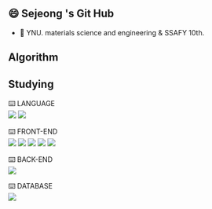 <!-- pip install -r requirements.txt
uvicorn main:app --reload -->

## 😄 Sejeong 's Git Hub

- 🏫 YNU. materials science and engineering & SSAFY 10th.


## Algorithm
<!-- [![Solved.ac
프로필](http://mazassumnida.wtf/api/v2/generate_badge?boj=jy981025)](https://solved.ac/jy981025) -->

<!-- ![mazandi profile](http://mazandi.herokuapp.com/api?handle=jy981025&theme=dark) -->

## Studying

⌨️ LANGUAGE
<br>
<img src="https://img.shields.io/badge/JavaScript-F7DF1E?style=flat&logo=JavaScript&logoColor=white" />
<img src="https://img.shields.io/badge/Python-FFCA2?style=flat&logo=Python&logoColor=white" />


⌨️ FRONT-END
<br>
<img src="https://img.shields.io/badge/HTML5-E34F26?style=flat&logo=HTML5&logoColor=white" />
<img src="https://img.shields.io/badge/CSS3-1572B6?style=flat&logo=CSS3&logoColor=white" />
<img src="https://img.shields.io/badge/Bootstrap-7952B3?style=flat&logo=Bootstrap&logoColor=white" />
<img src="https://img.shields.io/badge/Vue.js-4FC08D?style=flat&logo=Vue.js&logoColor=white"/>
<img src="https://img.shields.io/badge/React-61DAFB?style=flat&logo=React&logoColor=white"/>

⌨️ BACK-END
<br>
<img src="https://img.shields.io/badge/Django-6DB33F?style=flat&logo=Django&logoColor=white" />

⌨️ DATABASE
<br>
<img src="https://img.shields.io/badge/mysql-4479A1?style=flat&logo=MySQL&logoColor=white" />
<!-- 
## GitHub Stats
[![Anurag's GitHub stats](https://github-readme-stats.vercel.app/api?username=junyeop1322)](https://github.com/junyeop1322/github-readme-stats)

![Footer](https://capsule-render.vercel.app/api?type=waving&color=5FCC29&height=200&section=footer) -->
<!--
**junyeop1322/junyeop1322** is a ✨ _special_ ✨ repository because its `README.md` (this file) appears on your GitHub profile.

Here are some ideas to get you started:

- 🔭 I’m currently working on ...
- 🌱 I’m currently learning ...
- 👯 I’m looking to collaborate on ...
- 🤔 I’m looking for help with ...
- 💬 Ask me about ...
- 📫 How to reach me: ...
- 😄 Pronouns: ...
- ⚡ Fun fact: ...
-->